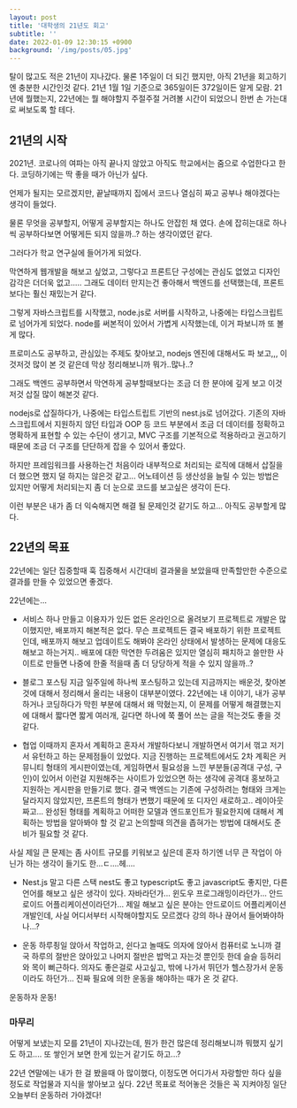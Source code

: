 ```yaml
---
layout: post
title: '대학생의 21년도 회고'
subtitle: ''
date: 2022-01-09 12:30:15 +0900
background: '/img/posts/05.jpg'
---
```



탈이 많고도 적은 21년이 지나갔다.
물론 1주일이 더 되긴 했지만, 아직 21년을 회고하기엔 충분한 시간인것 같다.
21년 1월 1일 기준으로 365일이든 372일이든 알게 모람.
21년에 뭘했는지, 22년에는 뭘 해야할지 주절주절 거려볼 시간이 되었으니 한번 손 가는대로 써보도록 할 테다.


## 21년의 시작
2021년.
코로나의 여파는 아직 끝나지 않았고 아직도 학교에서는 줌으로 수업한다고 한다.
코딩하기에는 딱 좋을 때가 아닌가 싶다.

언제가 될지는 모르겠지만, 끝날때까지 집에서 코드나 열심히 짜고 공부나 해야겠다는 생각이 들었다.

물론 무엇을 공부할지, 어떻게 공부할지는 하나도 안잡힌 채 였다.
손에 잡히는대로 하나씩 공부하다보면 어떻게든 되지 않을까..? 하는 생각이였던 같다.

그러다가 학교 연구실에 들어가게 되었다.

막연하게 웹개발을 해보고 싶었고, 그렇다고 프론트단 구성에는 관심도 없었고 디자인 감각은 더더욱 없고.....
그래도 데이터 만지는건 좋아해서 백엔드를 선택했는데, 프론트보다는 훨신 재밌는거 같다.

그렇게 자바스크립트를 시작했고, node.js로 서버를 시작하고, 나중에는 타입스크립트로 넘어가게 되었다.
node를 써본적이 있어서 가볍게 시작했는데, 이거 파보니까 또 볼게 많다.

프로미스도 공부하고, 관심있는 주제도 찾아보고, nodejs 엔진에 대해서도 파 보고,,,
이것저것 많이 본 것 같은데 막상 정리해보니까 뭐가..많나..?

그래도 백엔드 공부하면서 막연하게 공부할때보다는 조금 더 한 분야에 깊게 보고 이것저것 삽질 많이 해본것 같다.

nodejs로 삽질하다가, 나중에는 타입스트립트 기반의 nest.js로 넘어갔다.
기존의 자바스크립트에서 지원하지 않던 타입과 OOP 등 코드 부분에서 조금 더 데이터를 정확하고 명확하게 표현할 수 있는 수단이 생기고,
MVC 구조를 기본적으로 적용하라고 권고하기 때문에 조금 더 구조를 단단하게 잡을 수 있어서 좋았다.

하지만 프레임워크를 사용하는건 처음이라 내부적으로 처리되는 로직에 대해서 삽질을 더 했으면 했지 덜 하지는 않은것 같고...
어노테이션 등 생산성을 늘릴 수 있는 방법은 있지만 어떻게 처리되는지 좀 더 눈으로 코드를 보고싶은 생각이 든다.

이런 부분은 내가 좀 더 익숙해지면 해결 될 문제인것 같기도 하고...
아직도 공부할게 많다.

## 22년의 목표

22년에는 일단 집중할때 훅 집중해서 시간대비 결과물을 보았을때 만족할만한 수준으로 결과를 만들 수 있었으면 좋겠다.

22년에는...

* 서비스 하나 만들고 이용자가 있든 없든 온라인으로 올려보기
프로젝트로 개발은 많이했지만, 배포까지 해본적은 없다.
무슨 프로젝트든 결국 배포하기 위한 프로젝트인데, 배포까지 해보고 업데이트도 해봐야 온라인 상태에서 발생하는 문제에 대응도 해보고 하는거지..
배포에 대한 막연한 두려움은 있지만 열심히 패치하고 쓸만한 사이트로 만들면 나중에 한줄 적을때 좀 더 당당하게 적을 수 있지 않을까..?

* 블로그 포스팅
지금 일주일에 하나씩 포스팅하고 있는데 지금까지는 배운것, 찾아본것에 대해서 정리해서 올리는 내용이 대부분이였다.
22년에는 내 이야기, 내가 공부하거나 코딩하다가 막힌 부분에 대해서 왜 막혔는지, 이 문제를 어떻게 해결했는지에 대해서 짧다면 짧게 여러개, 길다면 하나에 쭉 풀어 쓰는 글을 적는것도 좋을 것 같다.

* 협업
이때까지 혼자서 계획하고 혼자서 개발하다보니 개발하면서 여기서 꺾고 저기서 유턴하고 하는 문제점들이 있었다.
지금 진행하는 프로젝트에서도 2차 계획은 커뮤니티 형태의 게시판이였는데, 게임하면서 필요성을 느낀 부분들(공격대 구성, 구인)이 있어서 이런걸 지원해주는 사이트가 있었으면 하는 생각에
공격대 홍보하고 지원하는 게시판을 만들기로 했다.
결국 백엔드는 기존에 구성하려는 형태와 크게는 달라지지 않았지만, 프론트의 형태가 변했기 때문에 또 디자인 새로하고.. 레이아웃 짜고...
완성된 형태를 계획하고 어떠한 모델과 엔드포인트가 필요한지에 대해서 계획하는 방법을 알아봐야 할 것 같고 논의할때 의견을 좁혀가는 방법에 대해서도 준비가 필요할 것 같다.

사실 제일 큰 문제는 좀 사이트 규모를 키워보고 싶은데 혼자 하기엔 너무 큰 작업이 아닌가 하는 생각이 들기도 한...ㄷ....헤....

* Nest.js 말고 다른 스택
nest도 좋고  typescript도 좋고 javascript도 좋지만, 다른 언어를 해보고 싶은 생각이 있다.
자바라던가... 윈도우 프로그래밍이라던가... 안드로이드 어플리케이션이라던가...
제일 해보고 싶은 분야는 안드로이드 어플리케이션 개발인데, 사실 어디서부터 시작해야할지도 모르겠다 
강의 하나 끊어서 들어봐야하나...?

* 운동
하루죙일 앉아서 작업하고, 쉰다고 놀때도 의자에 앉아서 컴퓨터로 노니까 결국 하루의 절반은 앉아있고 나머지 절반은 밥먹고 자는것 뿐인듯 한데 슬슬 등허리와 목이 뻐근하다.
의자도 좋은걸로 사고싶고, 밖에 나가서 뛰던가 헬스장가서 운동이라도 하던가...
진짜 필요에 의한 운동을 해야하는 때가 온 것 같다.

운동하자 운동!



### 마무리
어떻게 보냈는지 모를 21년이 지나갔는데, 뭔가 한건 많은데 정리해보니까 뭐했지 싶기도 하고....
또 쌓인거 보면 한게 있는거 같기도 하고...?

22년 연말에는 내가 한 걸 봤을때 아 많이했다, 이정도면 어디가서 자랑할만 하다 싶을정도로 작업물과 지식을 쌓아보고 싶다.
22년 목표로 적어놓은 것들은 꼭 지켜야징
일단 오늘부터 운동하러 가야겠다!